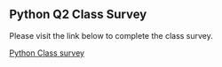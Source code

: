 ## Python Q2 Class Survey 

Please visit the link below to complete the class survey.

[Python Class survey](https://forms.gle/SR9K7hVbw4367hiH9)
